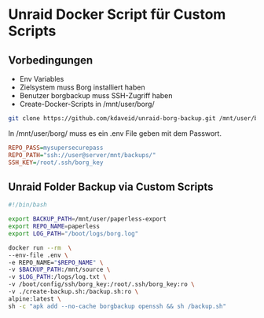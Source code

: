 # Unraid Docker Script für Custom Scripts

## Vorbedingungen

- Env Variables
- Zielsystem  muss Borg installiert haben
- Benutzer borgbackup muss SSH-Zugriff haben
- Create-Docker-Scripts in /mnt/user/borg/


```bash
git clone https://github.com/kdaveid/unraid-borg-backup.git /mnt/user/borg/
```

In /mnt/user/borg/ muss es ein .env File geben mit dem Passwort.

```ini
REPO_PASS=mysupersecurepass
REPO_PATH="ssh://user@server/mnt/backups/"
SSH_KEY=/root/.ssh/borg_key
```


## Unraid Folder Backup via Custom Scripts

```bash
#!/bin/bash

export BACKUP_PATH=/mnt/user/paperless-export
export REPO_NAME=paperless
export LOG_PATH="/boot/logs/borg.log"

docker run --rm  \
--env-file .env \
-e REPO_NAME="$REPO_NAME" \
-v $BACKUP_PATH:/mnt/source \
-v $LOG_PATH:/logs/log.txt \
-v /boot/config/ssh/borg_key:/root/.ssh/borg_key:ro \
-v ./create-backup.sh:/backup.sh:ro \
alpine:latest \
sh -c "apk add --no-cache borgbackup openssh && sh /backup.sh"
```

